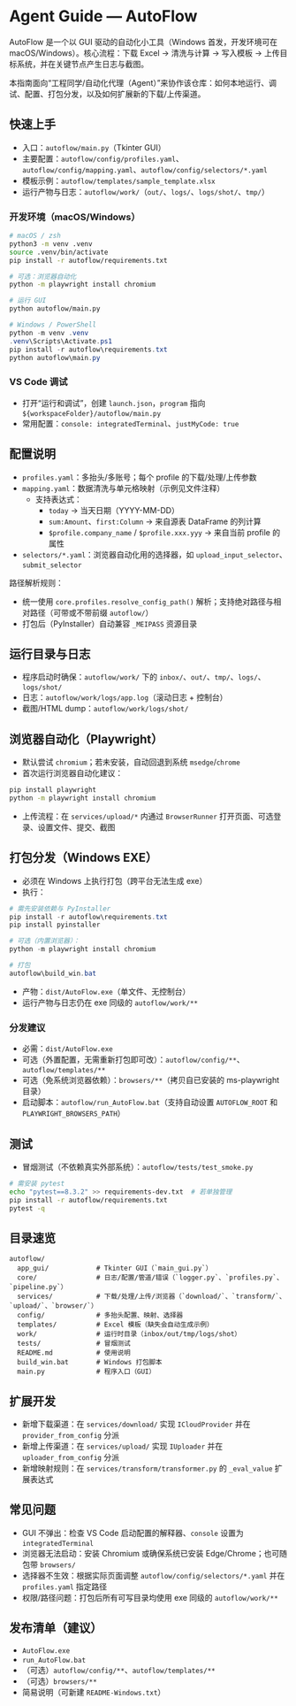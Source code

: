 # Agent Guide — AutoFlow

AutoFlow 是一个以 GUI 驱动的自动化小工具（Windows 首发，开发环境可在 macOS/Windows）。核心流程：下载 Excel → 清洗与计算 → 写入模板 → 上传目标系统，并在关键节点产生日志与截图。

本指南面向“工程同学/自动化代理（Agent）”来协作该仓库：如何本地运行、调试、配置、打包分发，以及如何扩展新的下载/上传渠道。

## 快速上手
- 入口：`autoflow/main.py`（Tkinter GUI）
- 主要配置：`autoflow/config/profiles.yaml`、`autoflow/config/mapping.yaml`、`autoflow/config/selectors/*.yaml`
- 模板示例：`autoflow/templates/sample_template.xlsx`
- 运行产物与日志：`autoflow/work/`（`out/`、`logs/`、`logs/shot/`、`tmp/`）

### 开发环境（macOS/Windows）
```bash
# macOS / zsh
python3 -m venv .venv
source .venv/bin/activate
pip install -r autoflow/requirements.txt

# 可选：浏览器自动化
python -m playwright install chromium

# 运行 GUI
python autoflow/main.py
```
```powershell
# Windows / PowerShell
python -m venv .venv
.venv\Scripts\Activate.ps1
pip install -r autoflow\requirements.txt
python autoflow\main.py
```

### VS Code 调试
- 打开“运行和调试”，创建 `launch.json`，`program` 指向 `${workspaceFolder}/autoflow/main.py`
- 常用配置：`console: integratedTerminal`、`justMyCode: true`

## 配置说明
- `profiles.yaml`：多抬头/多账号；每个 profile 的下载/处理/上传参数
- `mapping.yaml`：数据清洗与单元格映射（示例见文件注释）
  - 支持表达式：
    - `today` → 当天日期（YYYY-MM-DD）
    - `sum:Amount`、`first:Column` → 来自源表 DataFrame 的列计算
    - `$profile.company_name` / `$profile.xxx.yyy` → 来自当前 profile 的属性
- `selectors/*.yaml`：浏览器自动化用的选择器，如 `upload_input_selector`、`submit_selector`

路径解析规则：
- 统一使用 `core.profiles.resolve_config_path()` 解析；支持绝对路径与相对路径（可带或不带前缀 `autoflow/`）
- 打包后（PyInstaller）自动兼容 `_MEIPASS` 资源目录

## 运行目录与日志
- 程序启动时确保：`autoflow/work/` 下的 `inbox/`、`out/`、`tmp/`、`logs/`、`logs/shot/`
- 日志：`autoflow/work/logs/app.log`（滚动日志 + 控制台）
- 截图/HTML dump：`autoflow/work/logs/shot/`

## 浏览器自动化（Playwright）
- 默认尝试 `chromium`；若未安装，自动回退到系统 `msedge`/`chrome`
- 首次运行浏览器自动化建议：
```bash
pip install playwright
python -m playwright install chromium
```
- 上传流程：在 `services/upload/*` 内通过 `BrowserRunner` 打开页面、可选登录、设置文件、提交、截图

## 打包分发（Windows EXE）
- 必须在 Windows 上执行打包（跨平台无法生成 exe）
- 执行：
```powershell
# 需先安装依赖与 PyInstaller
pip install -r autoflow\requirements.txt
pip install pyinstaller

# 可选（内置浏览器）：
python -m playwright install chromium

# 打包
autoflow\build_win.bat
```
- 产物：`dist/AutoFlow.exe`（单文件、无控制台）
- 运行产物与日志仍在 exe 同级的 `autoflow/work/**`

### 分发建议
- 必需：`dist/AutoFlow.exe`
- 可选（外置配置，无需重新打包即可改）：`autoflow/config/**`、`autoflow/templates/**`
- 可选（免系统浏览器依赖）：`browsers/**`（拷贝自已安装的 ms-playwright 目录）
- 启动脚本：`autoflow/run_AutoFlow.bat`（支持自动设置 `AUTOFLOW_ROOT` 和 `PLAYWRIGHT_BROWSERS_PATH`）

## 测试
- 冒烟测试（不依赖真实外部系统）：`autoflow/tests/test_smoke.py`
```bash
# 需安装 pytest
echo "pytest==8.3.2" >> requirements-dev.txt  # 若单独管理
pip install -r autoflow/requirements.txt
pytest -q
```

## 目录速览
```
autoflow/
  app_gui/            # Tkinter GUI（`main_gui.py`）
  core/               # 日志/配置/管道/错误（`logger.py`、`profiles.py`、`pipeline.py`）
  services/           # 下载/处理/上传/浏览器（`download/`、`transform/`、`upload/`、`browser/`）
  config/             # 多抬头配置、映射、选择器
  templates/          # Excel 模板（缺失会自动生成示例）
  work/               # 运行时目录（inbox/out/tmp/logs/shot）
  tests/              # 冒烟测试
  README.md           # 使用说明
  build_win.bat       # Windows 打包脚本
  main.py             # 程序入口（GUI）
```

## 扩展开发
- 新增下载渠道：在 `services/download/` 实现 `ICloudProvider` 并在 `provider_from_config` 分派
- 新增上传渠道：在 `services/upload/` 实现 `IUploader` 并在 `uploader_from_config` 分派
- 新增映射规则：在 `services/transform/transformer.py` 的 `_eval_value` 扩展表达式

## 常见问题
- GUI 不弹出：检查 VS Code 启动配置的解释器、`console` 设置为 `integratedTerminal`
- 浏览器无法启动：安装 Chromium 或确保系统已安装 Edge/Chrome；也可随包带 `browsers/`
- 选择器不生效：根据实际页面调整 `autoflow/config/selectors/*.yaml` 并在 `profiles.yaml` 指定路径
- 权限/路径问题：打包后所有可写目录均使用 exe 同级的 `autoflow/work/**`

## 发布清单（建议）
- `AutoFlow.exe`
- `run_AutoFlow.bat`
- （可选）`autoflow/config/**`、`autoflow/templates/**`
- （可选）`browsers/**`
- 简易说明（可新建 `README-Windows.txt`）
